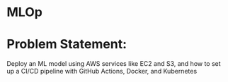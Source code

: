 # MLOp

# Problem Statement:

Deploy an ML model using AWS services like EC2 and S3, and how to set up a CI/CD pipeline with GitHub Actions, Docker, and Kubernetes

